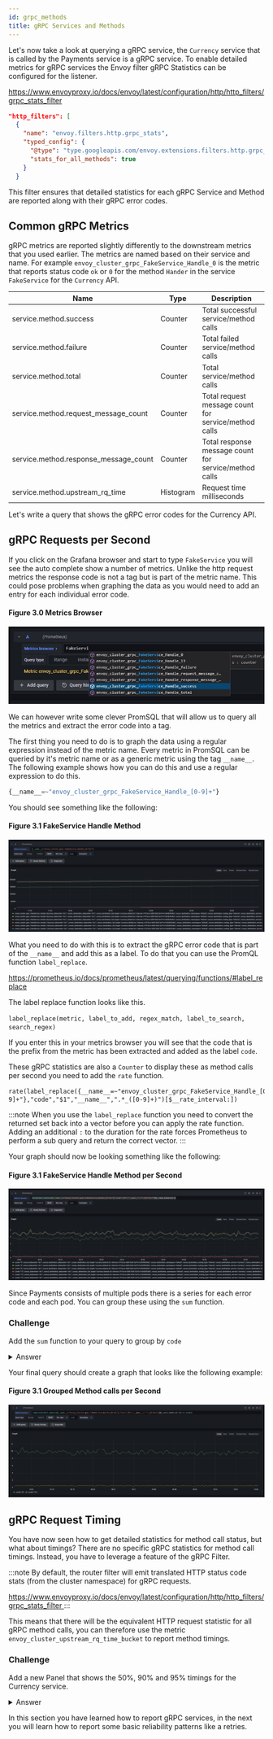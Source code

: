 ```yaml
---
id: grpc_methods
title: gRPC Services and Methods
---
```


<TerminalVisor minimized="true">
  <Terminal target="tools.container.shipyard.run" shell="/bin/bash" workdir="/" user="root" id="tools" name="Tools"/>
</TerminalVisor>

Let's now take a look at querying a gRPC service, the `Currency` service that is called by the Payments service
is a gRPC service. To enable detailed metrics for gRPC services the Envoy filter gRPC Statistics can be 
configured for the listener.

<p>
<a href="https://www.envoyproxy.io/docs/envoy/latest/configuration/http/http_filters/grpc_stats_filter">
https://www.envoyproxy.io/docs/envoy/latest/configuration/http/http_filters/grpc_stats_filter
</a>
</p>

```json
"http_filters": [
  {
    "name": "envoy.filters.http.grpc_stats",
    "typed_config": {
      "@type": "type.googleapis.com/envoy.extensions.filters.http.grpc_stats.v3.FilterConfig",
      "stats_for_all_methods": true
    }
  }
```

This filter ensures that detailed statistics for each gRPC Service and Method are reported along with 
their gRPC error codes.


## Common gRPC Metrics

gRPC metrics are reported slightly differently to the downstream metrics that you used earlier. The metrics are named based
on their service and name. For example `envoy_cluster_grpc_FakeService_Handle_0` is the metric that reports status code `ok` or `0`
for the method `Hander` in the service `FakeService` for the `Currency` API.

| Name                                  | Type      | Description                                           |
|---------------------------------------|-----------|-------------------------------------------------------|
| service.method.success                | Counter   | Total successful service/method calls                 |
| service.method.failure                | Counter   | Total failed service/method calls                     |
| service.method.total                  | Counter   | Total service/method calls                            |
| service.method.request_message_count  | Counter   | Total request message count for service/method calls  |
| service.method.response_message_count | Counter   | Total response message count for service/method calls |
| service.method.upstream_rq_time       | Histogram | Request time milliseconds                             |

Let's write a query that shows the gRPC error codes for the Currency API.

## gRPC Requests per Second

If you click on the Grafana browser and start to type `FakeService` you will see the auto complete show a number of metrics.
Unlike the http request metrics the response code is not a tag but is part of the metric name. This could pose problems when 
graphing the data as you would need to add an entry for each individual error code.

#### Figure 3.0 Metrics Browser

![](./images/currency_grpc_1.jpg)

We can however write some clever PromSQL that will allow us to query all the metrics and extract the error code into a tag.

The first thing you need to do is to graph the data using a regular expression instead of the metric name. Every metric in 
PromSQL can be queried by it's metric name or as a generic metric using the tag `__name__`. The following example shows 
how you can do this and use a regular expression to do this.

```javascript
{__name__=~"envoy_cluster_grpc_FakeService_Handle_[0-9]+"}
```

You should see something like the following:

#### Figure 3.1 FakeService Handle Method

![](./images/currency_grpc_2.jpg)

What you need to do with this is to extract the gRPC error code that is part of the `__name__` and add this as a label.
To do that you can use the PromQL function `label_replace`.

<a href="https://prometheus.io/docs/prometheus/latest/querying/functions/#label_replace">
https://prometheus.io/docs/prometheus/latest/querying/functions/#label_replace
</a>

The label replace function looks like this.

`label_replace(metric, label_to_add, regex_match, label_to_search, search_regex)`

If you enter this in your metrics browser you will see that the code that is the prefix from the metric has been extracted
and added as the label `code`.

These gRPC statistics are also a `Counter` to display these as method calls per second you need to add the `rate` function.

```
rate(label_replace({__name__=~"envoy_cluster_grpc_FakeService_Handle_[0-9]+"},"code","$1","__name__",".*_([0-9]+)")[$__rate_interval:])
```

:::note
When you use the `label_replace` function you need to convert the returned set back into a vector before you can apply the rate function.
Adding an additional `:` to the duration for the rate forces Prometheus to perform a sub query and return the correct vector.
:::

Your graph should now be looking something like the following:

#### Figure 3.1 FakeService Handle Method per Second

![](./images/currency_grpc_3.jpg)

Since Payments consists of multiple pods there is a series for each error code and each pod. You can group these using the `sum` function.

### Challenge

Add the `sum` function to your query to group by `code`

<details>
  <summary>Answer</summary>

You should have written a query that looks like the following:

```javascript
sum(rate(label_replace({__name__=~"envoy_cluster_grpc_FakeService_Handle_[0-9]+"},"code","$1","__name__",".*_([0-9]+)")[$__rate_interval:])) by (code)
```

</details>

Your final query should create a graph that looks like the following example:

#### Figure 3.1 Grouped Method calls per Second

![](./images/currency_grpc_4.jpg)

## gRPC Request Timing

You have now seen how to get detailed statistics for method call status, but what about timings? There are no specific gRPC statistics
for method call timings. Instead, you have to leverage a feature of the gRPC Filter.

:::note
By default, the router filter will emit translated HTTP status code stats (from the cluster namespace) for gRPC requests.

<a href="https://www.envoyproxy.io/docs/envoy/latest/configuration/http/http_filters/grpc_stats_filter">
https://www.envoyproxy.io/docs/envoy/latest/configuration/http/http_filters/grpc_stats_filter
</a>
:::

This means that there will be the equivalent HTTP request statistic for all gRPC method calls, you can therefore use the 
metric `envoy_cluster_upstream_rq_time_bucket` to report method timings.

### Challenge

Add a new Panel that shows the 50%, 90% and 95% timings for the Currency service.

<details>
  <summary>Answer</summary>

You should have written three queries that looks like the following:

```javascript
histogram_quantile(0.5, sum(rate(envoy_cluster_upstream_rq_time_bucket{consul_service="currency"}[$__rate_interval])) by (le))
histogram_quantile(0.9, sum(rate(envoy_cluster_upstream_rq_time_bucket{consul_service="currency"}[$__rate_interval])) by (le))
histogram_quantile(0.95, sum(rate(envoy_cluster_upstream_rq_time_bucket{consul_service="currency"}[$__rate_interval])) by (le))
```

</details>

In this section you have learned how to report gRPC services, in the next you will learn how to report some basic reliability 
patterns like a retries.

<p style={{height: "400px"}}></p>
